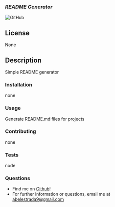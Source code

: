 
  ### __*README Generator*__
  ![GitHub](https://img.shields.io/github/license/undefined/README-generator)
  ## __License__
  
  None
  ## __Description__
  
  Simple README generator
  ### __Installation__
  
  none
  ### __Usage__
  
  Generate README.md files for projects
  ### __Contributing__
  
  none
  ### __Tests__
  
  node
  ### __Questions__
  - Find me on [Github](https//github.com/Astra97)!
  - For further information or questions, email me at abelestrada9@gmail.com
